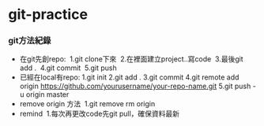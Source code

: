 # git-practice

### git方法紀錄 ###
* 在git先創repo:
  1.git clone下來
  2.在裡面建立project..寫code
  3.最後git add .
  4.git commit 
  5.git push
* 已經在local有repo:
  1.git init
  2.git add .
  3.git commit
  4.git remote add origin https://github.com/yourusername/your-repo-name.git
  5.git push -u origin master
* remove origin 方法
  1.git remove rm origin
* remind
  1.每次再更改code先git pull，確保資料最新
  
